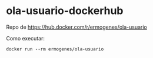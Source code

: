 # ola-usuario-dockerhub
Repo de https://hub.docker.com/r/ermogenes/ola-usuario

Como executar:

```
docker run --rm ermogenes/ola-usuario
```
